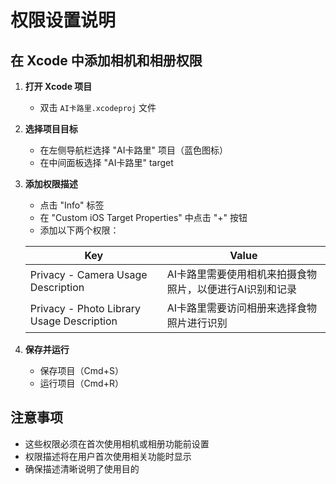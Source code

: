 # 权限设置说明

## 在 Xcode 中添加相机和相册权限

1. **打开 Xcode 项目**
   - 双击 `AI卡路里.xcodeproj` 文件

2. **选择项目目标**
   - 在左侧导航栏选择 "AI卡路里" 项目（蓝色图标）
   - 在中间面板选择 "AI卡路里" target

3. **添加权限描述**
   - 点击 "Info" 标签
   - 在 "Custom iOS Target Properties" 中点击 "+" 按钮
   - 添加以下两个权限：

   | Key | Value |
   |-----|-------|
   | Privacy - Camera Usage Description | AI卡路里需要使用相机来拍摄食物照片，以便进行AI识别和记录 |
   | Privacy - Photo Library Usage Description | AI卡路里需要访问相册来选择食物照片进行识别 |

4. **保存并运行**
   - 保存项目（Cmd+S）
   - 运行项目（Cmd+R）

## 注意事项

- 这些权限必须在首次使用相机或相册功能前设置
- 权限描述将在用户首次使用相关功能时显示
- 确保描述清晰说明了使用目的